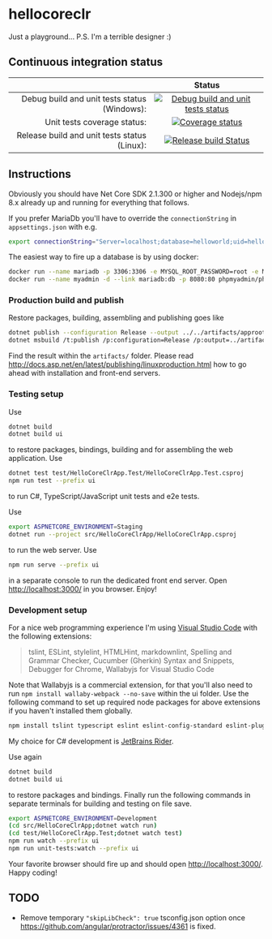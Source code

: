 # hellocoreclr

Just a playground...
P.S. I'm a terrible designer :)

## Continuous integration status

|  | Status |
| ---: | :---: |
| Debug build and unit tests status (Windows): | [![Debug build and unit tests status](https://ci.appveyor.com/api/projects/status/jpbt7swu8jaiuxa6/branch/master?svg=true)](https://ci.appveyor.com/project/jp7677/hellocoreclr/branch/master) |
| Unit tests coverage status: | [![Coverage status](https://codecov.io/gh/jp7677/hellocoreclr/branch/master/graph/badge.svg)](https://codecov.io/gh/jp7677/hellocoreclr) |
| Release build and unit tests status (Linux): | [![Release build Status](https://travis-ci.org/jp7677/hellocoreclr.svg?branch=master)](https://travis-ci.org/jp7677/hellocoreclr) |

## Instructions

Obviously you should have Net Core SDK 2.1.300 or higher and Nodejs/npm 8.x already up and running for everything that follows.

If you prefer MariaDb you'll have to override the `connectionString` in `appsettings.json` with e.g.

```bash
export connectionString="Server=localhost;database=helloworld;uid=helloworld;pwd=helloworld;"
```

The easiest way to fire up a database is by using docker:

```bash
docker run --name mariadb -p 3306:3306 -e MYSQL_ROOT_PASSWORD=root -e MYSQL_DATABASE=helloworld -e MYSQL_USER=helloworld -e MYSQL_PASSWORD=helloworld -d mariadb --character-set-server=utf8mb4 --collation-server=utf8mb4_unicode_ci
docker run --name myadmin -d --link mariadb:db -p 8080:80 phpmyadmin/phpmyadmin
```

### Production build and publish

Restore packages, building, assembling and publishing goes like

```bash
dotnet publish --configuration Release --output ../../artifacts/approot src/HelloCoreClrApp
dotnet msbuild /t:publish /p:configuration=Release /p:output=../artifacts/wwwroot ui
```

Find the result within the ```artifacts/``` folder. Please read <http://docs.asp.net/en/latest/publishing/linuxproduction.html> how to go ahead with installation and front-end servers.

### Testing setup

Use

```bash
dotnet build
dotnet build ui
```

to restore packages, bindings, building and for assembling the web application. Use

```bash
dotnet test test/HelloCoreClrApp.Test/HelloCoreClrApp.Test.csproj
npm run test --prefix ui
```

to run C#, TypeScript/JavaScript unit tests and e2e tests.

Use

```bash
export ASPNETCORE_ENVIRONMENT=Staging
dotnet run --project src/HelloCoreClrApp/HelloCoreClrApp.csproj
```

to run the web server. Use

```bash
npm run serve --prefix ui
```

in a separate console to run the dedicated front end server. Open <http://localhost:3000/> in you browser. Enjoy!

### Development setup

For a nice web programming experience I'm using [Visual Studio Code](https://code.visualstudio.com/) with the following extensions:
> tslint, ESLint, stylelint, HTMLHint, markdownlint, Spelling and Grammar Checker, Cucumber (Gherkin) Syntax and Snippets, Debugger for Chrome, Wallabyjs for Visual Studio Code

Note that Wallabyjs is a commercial extension, for that you'll also need to run `npm install wallaby-webpack --no-save` within the ui folder.
Use the following command to set up required node packages for above extensions if you haven't installed them globally.

```bash
npm install tslint typescript eslint eslint-config-standard eslint-plugin-node eslint-plugin-import eslint-plugin-standard eslint-plugin-promise stylelint stylelint-config-standard htmlhint
```

My choice for C# development is [JetBrains Rider](https://www.jetbrains.com/rider/).

Use again

```bash
dotnet build
dotnet build ui
```

to restore packages and bindings. Finally run the following commands in separate terminals for building and testing on file save.

```bash
export ASPNETCORE_ENVIRONMENT=Development
(cd src/HelloCoreClrApp;dotnet watch run)
(cd test/HelloCoreClrApp.Test;dotnet watch test)
npm run watch --prefix ui
npm run unit-tests:watch --prefix ui
```

Your favorite browser should fire up and should open <http://localhost:3000/>. Happy coding!

## TODO

- Remove temporary `"skipLibCheck": true` tsconfig.json option once <https://github.com/angular/protractor/issues/4361> is fixed.
